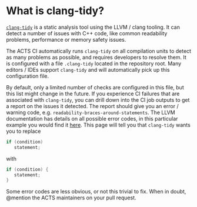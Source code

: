 # What is clang-tidy?

[`clang-tidy`](https://clang.llvm.org/extra/clang-tidy/) is a static analysis
tool using the LLVM / clang tooling. It can detect a number of issues with C++
code, like common readability problems, performance or memory safety issues.

The ACTS CI automatically runs `clang-tidy` on all compilation units to detect
as many problems as possible, and requires developers to resolve them. It is
configured with a file `.clang-tidy` located in the repository root. Many
editors / IDEs support `clang-tidy` and will automatically pick up this
configuration file.

By default, only a limited number of checks are configured in this file, but
this list might change in the future. If you experience CI failures that are
associated with `clang-tidy`, you can drill down into the CI job outputs to get
a report on the issues it detected. The report should give you an error /
warning code, e.g. `readability-braces-around-statements`. The LLVM
documentation has details on all possible error codes, in this particular
example you would find it [here][readability].  This page will tell you that
`clang-tidy` wants you to replace

```cpp
if (condition)
   statement;
```

with

```cpp
if (condition) {
   statement;
}
```

Some error codes are less obvious, or not this trivial to fix. When in doubt,
@mention the ACTS maintainers on your pull request.

[readability]: https://clang.llvm.org/extra/clang-tidy/checks/readability/braces-around-statements.html
